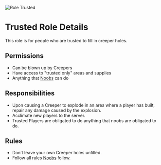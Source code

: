![Role Trusted](https://img.shields.io/badge/Role-Trusted-3F3F3F.svg)
# Trusted Role Details
This role is for people who are trusted to fill in creeper holes.

## Permissions
- Can be blown up by Creepers
- Have access to "trusted only" areas and supplies
- Anything that [Noobs][] can do

## Responsibilities
- Upon causing a Creeper to explode in an area where a player has built, repair any damage caused by the explosion.
- Acclimate new players to the server.
- Trusted Players are obligated to do anything that noobs are obligated to do.

## Rules
- Don't leave your own Creeper holes unfilled.
- Follow all rules [Noobs][] follow.

[noobs]: role-noob.md
